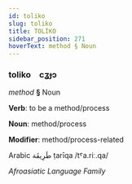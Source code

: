 ```yaml
---
id: toliko
slug: toliko
title: TOLİKO
sidebar_position: 271
hoverText: method § Noun
---
```


### toliko&emsp;<span kind="abugida">cʓɟɔ</span>

*method* **§** Noun

**Verb**: to be a method/process

**Noun**: method/process

**Modifier**: method/process-related

Arabic طَرِيقَة ṭarīqa /tˤa.riː.qa/

*Afroasiatic Language Family*